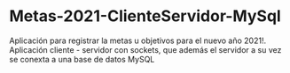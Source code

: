 # Metas-2021-ClienteServidor-MySql
Aplicación para registrar la metas u objetivos para el nuevo año 2021!.  Aplicación cliente - servidor con sockets, que además el servidor a su vez se conexta a una base de datos MySQL
